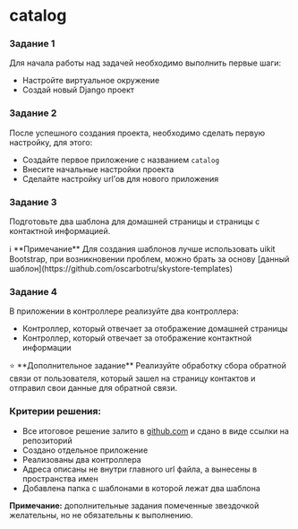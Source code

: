 # catalog
### Задание 1

Для начала работы над задачей необходимо выполнить первые шаги:

- Настройте виртуальное окружение
- Создай новый Django проект

### Задание 2

После успешного создания проекта, необходимо сделать первую настройку, для этого:

- Создайте первое приложение с названием `catalog`
- Внесите начальные настройки проекта
- Сделайте настройку url’ов для нового приложения

### Задание 3

Подготовьте два шаблона для домашней страницы и страницы с контактной информацией. 

<aside>
ℹ️ **Примечание**
Для создания шаблонов лучше использовать uikit Bootstrap, при возникновении проблем, можно брать за основу [данный шаблон](https://github.com/oscarbotru/skystore-templates)

</aside>

### Задание 4

В приложении в контроллере реализуйте два контроллера:

- Контроллер, который отвечает за отображение домашней страницы
- Контроллер, который отвечает за отображение контактной информации

<aside>
⭐ **Дополнительное задание** 
Реализуйте обработку сбора обратной связи от пользователя, который зашел на страницу контактов и отправил свои данные для обратной связи.

</aside>

### Критерии решения:

- Все итоговое решение залито в [github.com](http://github.com) и сдано в виде ссылки на репозиторий
- Создано отдельное приложение
- Реализованы два контроллера
- Адреса описаны не внутри главного url файла, а вынесены в пространства имен
- Добавлена папка с шаблонами в которой лежат два шаблона

**Примечание:** дополнительные задания помеченные звездочкой желательны, но не обязательны к выполнению.
